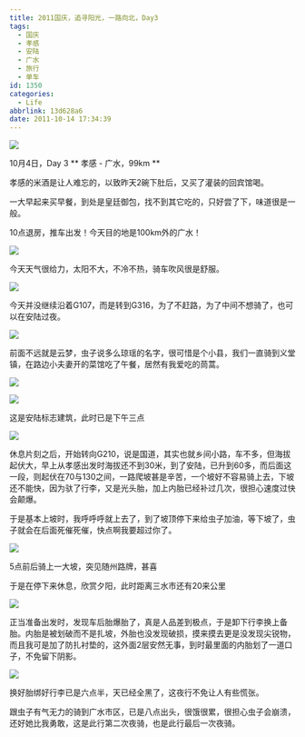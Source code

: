 ```yaml
---
title: 2011国庆，追寻阳光，一路向北，Day3
tags:
  - 国庆
  - 孝感
  - 安陆
  - 广水
  - 旅行
  - 单车
id: 1350
categories:
  - Life
abbrlink: 13d628a6
date: 2011-10-14 17:34:39
---
```

![](/images/2011/10/C360_2011-10-0417-39-29.jpg)

10月4日，Day 3
** 孝感 - 广水，99km **

孝感的米酒是让人难忘的，以致昨天2碗下肚后，又买了灌装的回宾馆喝。

一大早起来买早餐，到处是皇廷御包，找不到其它吃的，只好尝了下，味道很是一般。

10点退房，推车出发！今天目的地是100km外的广水！
<!--more-->
![](/images/2012/01/DSCN3134.jpg)

今天天气很给力，太阳不大，不冷不热，骑车吹风很是舒服。

![](/images/2012/01/C360_2011-10-0411-16-41.jpg)

今天并没继续沿着G107，而是转到G316，为了不赶路，为了中间不想骑了，也可以在安陆过夜。

![](/images/2012/01/DSCN3138.jpg)

前面不远就是云梦，虫子说多么琼瑶的名字，很可惜是个小县，我们一直骑到义堂镇，在路边小夫妻开的菜馆吃了午餐，居然有我爱吃的茼蒿。

![](/images/2012/01/DSCN3166.jpg)

![](/images/2011/10/IMG_5338.jpg)

这是安陆标志建筑，此时已是下午三点

![](/images/2011/10/IMG_5342.jpg)

休息片刻之后，开始转向G210，说是国道，其实也就乡间小路，车不多，但海拔起伏大，早上从孝感出发时海拔还不到30米，到了安陆，已升到60多，而后面这一段，则起伏在70与130之间，一路爬坡甚是辛苦，一个坡好不容易骑上去，下坡还不能快，因为驮了行李，又是光头胎，加上内胎已经补过几次，很担心速度过快会颠爆。

于是基本上坡时，我呼呼呼就上去了，到了坡顶停下来给虫子加油，等下坡了，虫子就会在后面死催死催，快点啊我要超过你了。

![](/images/2011/10/IMG_5345.jpg)

5点前后骑上一大坡，突见随州路牌，甚喜

于是在停下来休息，欣赏夕阳，此时距离三水市还有20来公里

![](/images/2011/10/IMG_5353.jpg)

正当准备出发时，发现车后胎爆胎了，真是人品差到极点，于是卸下行李换上备胎。内胎是被划破而不是扎坡，外胎也没发现破损，摸来摸去更是没发现尖锐物，而且我可是加了防扎衬垫的，这外面2层安然无事，到时最里面的内胎划了一道口子，不免留下阴影。

![](/images/2011/10/C360_2011-10-0417-57-48.jpg)

换好胎绑好行李已是六点半，天已经全黑了，这夜行不免让人有些慌张。

跟虫子有气无力的骑到广水市区，已是八点出头，很饿很累，很担心虫子会崩溃，还好她比我勇敢，这是此行第二次夜骑，也是此行最后一次夜骑。